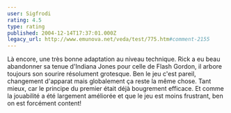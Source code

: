 ```yaml
---
user: Sigfrodi
rating: 4.5
type: rating
published: 2004-12-14T17:37:01.000Z
legacy_url: http://www.emunova.net/veda/test/775.htm#comment-2155
---
```

Là encore, une très bonne adaptation au niveau technique. Rick a eu beau abandonner sa tenue d'Indiana Jones pour celle de Flash Gordon, il arbore toujours son sourire résolument grotesque. Ben le jeu c'est pareil, changement d'apparat mais globalement ça reste la même chose. Tant mieux, car le principe du premier était déjà bougrement efficace. Et comme la jouabilité a été largement améliorée et que le jeu est moins frustrant, ben on est forcément content!